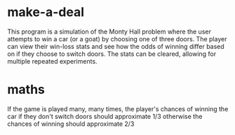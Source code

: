 # make-a-deal

This program is a simulation of the Monty Hall problem
where the user attempts to win a car (or a goat) 
by choosing one of three doors.
The player can view their win-loss stats and
see how the odds of winning differ based on 
if they choose to switch doors.
The stats can be cleared, allowing for multiple repeated experiments.

# maths
If the game is played many, many times,
the player's chances of winning the car 
if they don't switch doors should approximate 1/3
otherwise the chances of winning should approximate 2/3

